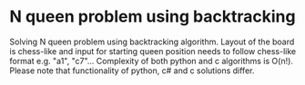 # N queen problem using backtracking 
Solving N queen problem using backtracking algorithm. 
Layout of the board is chess-like and input for starting queen position needs to follow chess-like format e.g. "a1", "c7"...
Complexity of both python and c algorithms is O(n!). 
Please note that functionality of python, c# and c solutions differ.
